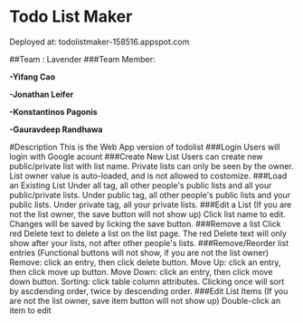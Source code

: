 # Todo List Maker

Deployed at:
todolistmaker-158516.appspot.com

##Team : Lavender
###Team Member:

**-Yifang Cao**

**-Jonathan Leifer**

**-Konstantinos Pagonis**

**-Gauravdeep Randhawa**

#Description
This is the Web App version of todolist
###Login
Users will login with Google acount
###Create New List
Users can create new public/private list with list name. Private lists can only be seen by the owner. 
List owner value is auto-loaded, and is not allowed to costomize.
###Load an Existing List
Under all tag, all other people's public lists and all your public/private lists.
Under public tag, all other people's public lists and your public lists.
Under private tag, all your private lists.
###Edit a List
(If you are not the list owner, the save button will not show up)
Click list name to edit. Changes will be saved by licking the save button.
###Remove a list
Click red Delete text to delete a list on the list page. The red Delete text will only show after your lists, not after other people's lists.
###Remove/Reorder list entries
(Functional buttons will not show, if you are not the list owner)
Remove: click an entry, then click delete button. 
Move Up: click an entry, then click move up button.
Move Down: click an entry, then click move down button.
Sorting: click table column attributes. Clicking once will sort by ascdending order, twice by descending order.
###Edit List Items
(If you are not the list owner, save item button will not show up)
Double-click an item to edit
